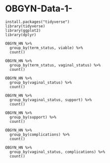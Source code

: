 # OBGYN-Data-1-




```{r setup, packages}
install.packages("tidyverse")
library(tidyverse)
library(ggplot2)
library(dplyr)
```

```{r term and viability}
OBGYN_HN %>% 
  group_by(term_status, viable) %>% 
  count()
```

```{r term and c-section}
OBGYN_HN %>% 
  group_by(term_status, vaginal_status) %>% 
  count()
```

```{r}
OBGYN_HN %>% 
  group_by(vaginal_status) %>% 
  count()
```

```{r}
OBGYN_HN %>% 
  group_by(vaginal_status, support) %>% 
  count()
```



```{r}
OBGYN_HN %>% 
  group_by(support) %>% 
  count()
```

```{r}
OBGYN_HN %>% 
  group_by(complications) %>% 
  count()
```

```{r}
OBGYN_HN %>% 
  group_by(vaginal_status, complications) %>% 
  count()
```




